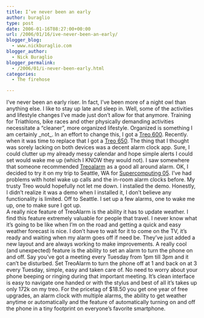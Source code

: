 ```yaml
---
title: I’ve never been an early
author: buraglio
type: post
date: 2006-01-16T08:27:00+00:00
url: /2006/01/16/ive-never-been-an-early/
blogger_blog:
  - www.nickburaglio.com
blogger_author:
  - Nick Buraglio
blogger_permalink:
  - /2006/01/i-never-been-early.html
categories:
  - The firehose

---
```

<div>
</div>

I&#8217;ve never been an early riser. In fact, I&#8217;ve been more of a night owl than anything else. I like to stay up late and sleep in. Well, some of the activities and lifestyle changes I&#8217;ve made just don&#8217;t allow for that anymore. Training for Triathlons, bike races and other physically demanding activities necessitate a &#8220;cleaner&#8221;, more organized lifestyle. Organized is something I am certainly \_not\_. In an effort to change this, I got a [Treo 600][1]. Recently. when it was time to replace that I got a [Treo 650][2]. The thing that I thought was sorely lacking on both devices was a decent alarm clock app. Sure, I could clutter up my already messy calendar and hope simple alerts I could set would wake me up (which I KNOW they would not). I saw somewhere that someone recommended [Treoalarm][3] as a good all around alarm. OK, I decided to try it on my trip to Seattle, WA for [Supercomputing 05][4]. I&#8217;ve had problems with hotel wake up calls and the in-room alarm clocks before. My trusty Treo would hopefully not let me down. I installed the demo. Honestly, I didn&#8217;t realize it was a demo when I installed it, I don&#8217;t believe any functionality is limited. Off to Seattle. I set up a few alarms, one to wake me up, one to make sure I got up.  
A really nice feature of TreoAlarm is the ability it has to update weather. I find this feature extremely valuable for people that travel. I never know what it&#8217;s going to be like when I&#8217;m on the road and getting a quick and easy weather forecast is nice. I don&#8217;t have to wait for it to come on the TV, it&#8217;s ready and waiting when my alarm goes off if need be. They&#8217;ve just added a new layout and are always working to make improvements. A really cool (and unexpected) feature is the ability to set an alarm to turn the phone on and off. Say you&#8217;ve got a meeting every Tuesday from 1pm till 3pm and it can&#8217;t be disturbed. Set TreoAlarm to turn the phone off at 1 and back on at 3 every Tuesday, simple, easy and taken care of. No need to worry about your phone beeping or ringing during that important meeting. It&#8217;s clean interface is easy to navigate one handed or with the stylus and best of all it&#8217;s takes up only 172k on my treo. For the pricetag of $18.50 you get one year of free upgrades, an alarm clock with multiple alarms, the ability to get weather anytime or automatically and the feature of automatically turning on and off the phone in a tiny footprint on everyone&#8217;s favorite smartphone.

<div>
</div>

 [1]: http://www.palm.com/us/products/smartphones/treo600/
 [2]: http://www.palm.com/us/products/smartphones/treo650/
 [3]: http://www.treoalarm.com/
 [4]: http://www.sc05,org/